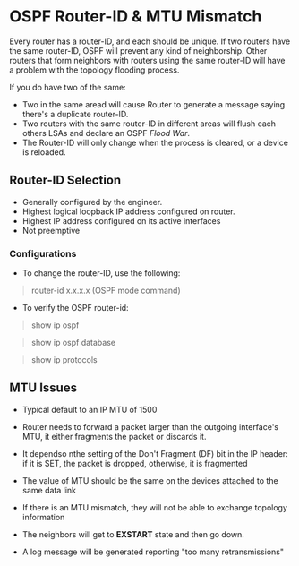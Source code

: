 # OSPF Router-ID & MTU Mismatch

Every router has a router-ID, and each should be unique. If two routers have the same router-ID, OSPF will prevent any kind of neighborship. Other routers that form neighbors with routers using the same router-ID will have a problem with the topology flooding process.

If you do have two of the same:


* Two in the same aread will cause Router to generate a message saying there's a duplicate router-ID.
* Two routers with the same router-ID in different areas will flush each others LSAs and declare an OSPF _Flood War_.
* The Router-ID will only change when the process is cleared, or a device is reloaded.

## Router-ID Selection

* Generally configured by the engineer.
* Highest logical loopback IP address configured on router.
* Highest IP address configured on its active interfaces
* Not preemptive

### Configurations

* To change the router-ID, use the following:

> router-id x.x.x.x (OSPF mode command)

* To verify the OSPF router-id:

> show ip ospf

> show ip ospf database

> show ip protocols


## MTU Issues

* Typical default to an IP MTU of 1500
* Router needs to forward a packet larger than the outgoing interface's MTU, it either fragments the packet or discards it.
* It dependso nthe setting of the Don't Fragment (DF) bit in the IP header: if it is SET, the packet is dropped, otherwise, it is fragmented

* The value of MTU should be the  same on the devices attached to the same data link
* If there is an MTU mismatch, they will not be able to exchange topology information

* The neighbors will get to __EXSTART__ state and then go down.
* A log message will be generated reporting "too many retransmissions"

